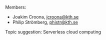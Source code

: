 Members:
* Joakim Croona, jcroona@kth.se
* Philip Strömberg, phistr@kth.se

Topic suggestion: Serverless cloud computing
